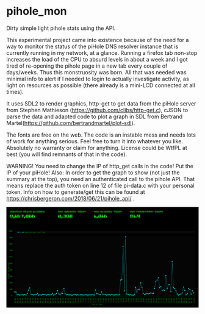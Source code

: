 # pihole_mon
Dirty simple light pihole stats using the API.

This experimental project came into existence because of the need for a way to monitor the status of the piHole DNS resolver instance that is currently running in my network, at a glance.
Running a firefox tab non-stop increases the load of the  CPU to absurd levels in about a week and I got tired of re-opening the pihole page in a new tab every couple of days/weeks.
Thus this monstruosity was born.
All that was needed was minimal info to alert if I needed to login to actually investigate activity, as light on resources as possible (there already is a mini-LCD connected at all times).

It uses SDL2 to render graphics,
http-get to get data from the piHole server from Stephen Mathieson (https://github.com/clibs/http-get.c),
cJSON to parse the data and 
adapted code to plot a graph in SDL from Bertrand Martel(https://github.com/bertrandmartel/plot-sdl).

The fonts are free on the web.
The code is an instable mess and needs lots of work for anything serious. Feel free to turn it into whatever you like.
Absolutely no warranty or claim for anything.
License could be WtfPL at best (you will find remnants of that in the code).

WARNING!
You need to change the IP of http_get calls in the code! Put the IP of your piHole!
Also:
In order to get the graph to show (not just the summary at the top), you need an authenticated call to the pihole API.
That means replace the auth token on line 12 of file pi-data.c with your personal token. Info on how to generate/get this
can be found at https://chrisbergeron.com/2018/06/21/pihole_api/ .

![screenshot](https://github.com/atomicbombermaniac/pihole_mon/blob/main/pihole-mon.png?raw=true)

